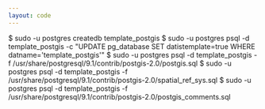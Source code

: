 ```yaml
---
layout: code
---
```


$ sudo -u postgres createdb template&#95;postgis
$ sudo -u postgres psql -d template&#95;postgis -c "UPDATE pg&#95;database SET datistemplate=true WHERE datname='template&#95;postgis'"
$ sudo -u postgres psql -d template&#95;postgis -f /usr/share/postgresql/9.1/contrib/postgis-2.0/postgis.sql
$ sudo -u postgres psql -d template&#95;postgis -f /usr/share/postgresql/9.1/contrib/postgis-2.0/spatial&#95;ref&#95;sys.sql
$ sudo -u postgres psql -d template&#95;postgis -f /usr/share/postgresql/9.1/contrib/postgis-2.0/postgis&#95;comments.sql
